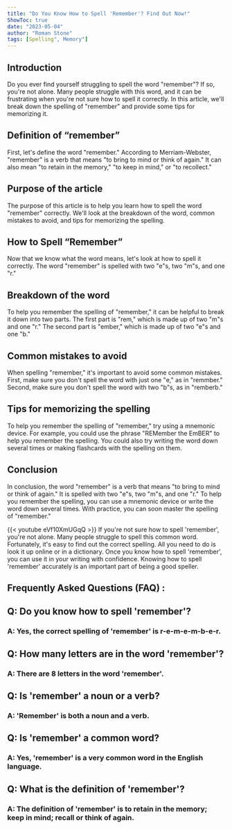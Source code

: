 ```yaml
---
title: "Do You Know How to Spell 'Remember'? Find Out Now!"
ShowToc: true 
date: "2023-05-04"
author: "Roman Stone" 
tags: [Spelling", Memory"]
---
```

## Introduction

Do you ever find yourself struggling to spell the word "remember"? If so, you're not alone. Many people struggle with this word, and it can be frustrating when you're not sure how to spell it correctly. In this article, we'll break down the spelling of "remember" and provide some tips for memorizing it.

## Definition of “remember”

First, let's define the word "remember." According to Merriam-Webster, "remember" is a verb that means "to bring to mind or think of again." It can also mean "to retain in the memory," "to keep in mind," or "to recollect."

## Purpose of the article

The purpose of this article is to help you learn how to spell the word "remember" correctly. We'll look at the breakdown of the word, common mistakes to avoid, and tips for memorizing the spelling.

## How to Spell “Remember”

Now that we know what the word means, let's look at how to spell it correctly. The word "remember" is spelled with two "e"s, two "m"s, and one "r." 

## Breakdown of the word

To help you remember the spelling of "remember," it can be helpful to break it down into two parts. The first part is "rem," which is made up of two "m"s and one "r." The second part is "ember," which is made up of two "e"s and one "b."

## Common mistakes to avoid

When spelling "remember," it's important to avoid some common mistakes. First, make sure you don't spell the word with just one "e," as in "remmber." Second, make sure you don't spell the word with two "b"s, as in "remberb."

## Tips for memorizing the spelling

To help you remember the spelling of "remember," try using a mnemonic device. For example, you could use the phrase "REMember the EmBER" to help you remember the spelling. You could also try writing the word down several times or making flashcards with the spelling on them.

## Conclusion

In conclusion, the word "remember" is a verb that means "to bring to mind or think of again." It is spelled with two "e"s, two "m"s, and one "r." To help you remember the spelling, you can use a mnemonic device or write the word down several times. With practice, you can soon master the spelling of "remember."

{{< youtube eVf10XmUGqQ >}} 
If you're not sure how to spell 'remember', you're not alone. Many people struggle to spell this common word. Fortunately, it's easy to find out the correct spelling. All you need to do is look it up online or in a dictionary. Once you know how to spell 'remember', you can use it in your writing with confidence. Knowing how to spell 'remember' accurately is an important part of being a good speller.

## Frequently Asked Questions (FAQ) :
<h2>Q: Do you know how to spell 'remember'?</h2>

<h3>A: Yes, the correct spelling of 'remember' is r-e-m-e-m-b-e-r.</h3>

<h2>Q: How many letters are in the word 'remember'?</h2>

<h3>A: There are 8 letters in the word 'remember'.</h3>

<h2>Q: Is 'remember' a noun or a verb?</h2>

<h3>A: 'Remember' is both a noun and a verb.</h3>

<h2>Q: Is 'remember' a common word?</h2>

<h3>A: Yes, 'remember' is a very common word in the English language.</h3>

<h2>Q: What is the definition of 'remember'?</h2>

<h3>A: The definition of 'remember' is to retain in the memory; keep in mind; recall or think of again.</h4>





